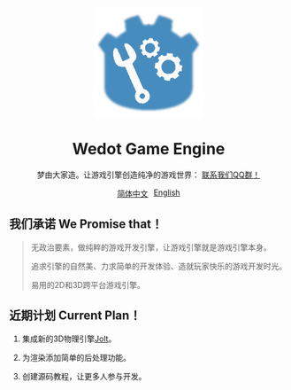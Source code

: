 <div align="center">
    <p align="center">
        <img align="center" src="testicon.png" alt="logo" width="200">
    </p>
    <h1 align="center">Wedot Game Engine</h1>
    <p align="center">梦由大家造。让游戏引擎创造纯净的游戏世界：
        <a href="http://qm.qq.com/cgi-bin/qm/qr?_wv=1027&k=feHFQN3fYumIlOVNF_5nApTLUmuil3jw&authKey=6Z%2BXqXfjmY%2BDfy68m1XOplBkiPA%2FzQ%2Bms0bUDrV2uRcMzj6U%2B0zhVapkTFEMXkau&noverify=0&group_code=112652189">
            联系我们QQ群！
        </a>
    <br>
    <div style="display: flex; justify-content: center;">
        <a href="README.md" style="margin-right: 10px;">简体中文</a>
        <a href="README-EH.md">English</a>
    </div>
</div>

## 我们承诺 We Promise that！
> 无政治要素，做纯粹的游戏开发引擎，让游戏引擎就是游戏引擎本身。
> 
> 追求引擎的自然美、力求简单的开发体验、造就玩家快乐的游戏开发时光。
> 
> 易用的2D和3D跨平台游戏引擎。

## 近期计划 Current Plan！
 1. 集成新的3D物理引擎[Jolt](https://github.com/jrouwe/JoltPhysics)。 
    
 3. 为渲染添加简单的后处理功能。
    
 5. 创建源码教程，让更多人参与开发。
